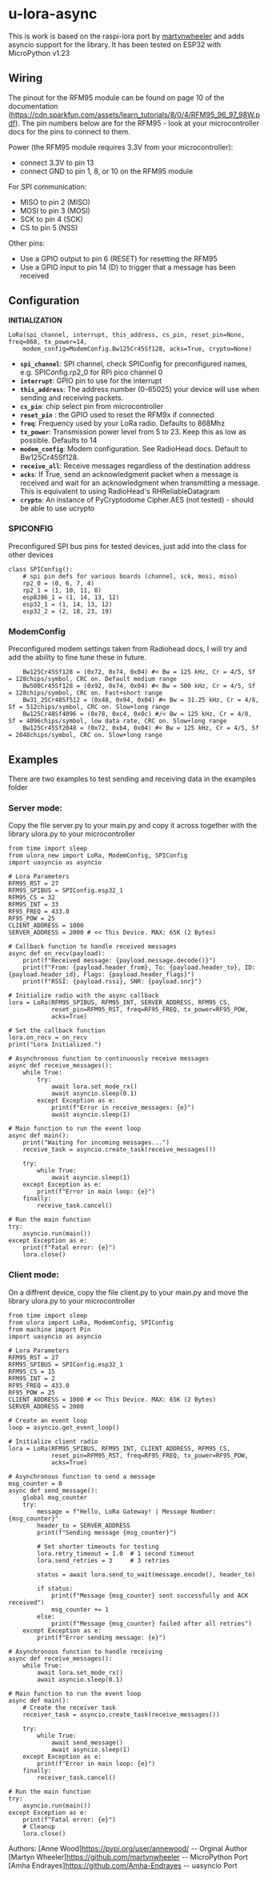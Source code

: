 # u-lora-async

This is work is based on the raspi-lora port by [martynwheeler](https://github.com/martynwheeler/u-lora) and adds asyncio support for the library.
It has been tested on ESP32 with MicroPython v1.23

## Wiring

The pinout for the RFM95 module can be found on page 10 of the documentation (https://cdn.sparkfun.com/assets/learn_tutorials/8/0/4/RFM95_96_97_98W.pdf).  The pin numbers below are for the RFM95 - look at your microcontroller docs for the pins to connect to them.

Power (the RFM95 module requires 3.3V from your microcontroller):  
+ connect 3.3V to pin 13  
+ connect GND to pin 1, 8, or 10 on the RFM95 module

For SPI communication:  
+ MISO to pin 2 (MISO)  
+ MOSI to pin 3 (MOSI)  
+ SCK to pin 4 (SCK)  
+ CS to pin 5 (NSS)  
    
Other pins:  
+ Use a GPIO output to pin 6 (RESET) for resetting the RFM95  
+ Use a GPIO input to pin 14 (D) to trigger that a message has been received  

## Configuration
**INITIALIZATION**
```
LoRa(spi_channel, interrupt, this_address, cs_pin, reset_pin=None, freq=868, tx_power=14,
    modem_config=ModemConfig.Bw125Cr45Sf128, acks=True, crypto=None)
```

+ **`spi_channel`**: SPI channel, check SPIConfig for preconfigured names, e.g. SPIConfig.rp2_0 for RPi pico channel 0   
+ **`interrupt`**: GPIO pin to use for the interrupt  
+ **`this_address`**: The address number (0-65025) your device will use when sending and receiving packets.  
+ **`cs_pin`**: chip select pin from microcontroller  
+ **`reset_pin`** : the GPIO used to reset the RFM9x if connected  
+ **`freq`**: Frequency used by your LoRa radio. Defaults to 868Mhz  
+ **`tx_power`**: Transmission power level from 5 to 23. Keep this as low as possible. Defaults to 14  
+ **`modem_config`**: Modem configuration. See RadioHead docs. Default to Bw125Cr45Sf128.  
+ **`receive_all`**: Receive messages regardless of the destination address  
+ **`acks`**: If True, send an acknowledgment packet when a message is received and wait for an acknowledgment when transmitting a message. This is equivalent to using RadioHead's RHReliableDatagram  
+ **`crypto`**: An instance of PyCryptodome Cipher.AES (not tested) - should be able to use ucrypto

### SPICONFIG
Preconfigured SPI bus pins for tested devices, just add into the class for other devices
```
class SPIConfig():
    # spi pin defs for various boards (channel, sck, mosi, miso)
    rp2_0 = (0, 6, 7, 4)
    rp2_1 = (1, 10, 11, 8)
    esp8286_1 = (1, 14, 13, 12)
    esp32_1 = (1, 14, 13, 12)
    esp32_2 = (2, 18, 23, 19)
```

### ModemConfig
Preconfigured modem settings taken from Radiohead docs, I will try and add the ability to fine tune these in future.
```
    Bw125Cr45Sf128 = (0x72, 0x74, 0x04) #< Bw = 125 kHz, Cr = 4/5, Sf = 128chips/symbol, CRC on. Default medium range
    Bw500Cr45Sf128 = (0x92, 0x74, 0x04) #< Bw = 500 kHz, Cr = 4/5, Sf = 128chips/symbol, CRC on. Fast+short range
    Bw31_25Cr48Sf512 = (0x48, 0x94, 0x04) #< Bw = 31.25 kHz, Cr = 4/8, Sf = 512chips/symbol, CRC on. Slow+long range
    Bw125Cr48Sf4096 = (0x78, 0xc4, 0x0c) #/< Bw = 125 kHz, Cr = 4/8, Sf = 4096chips/symbol, low data rate, CRC on. Slow+long range
    Bw125Cr45Sf2048 = (0x72, 0xb4, 0x04) #< Bw = 125 kHz, Cr = 4/5, Sf = 2048chips/symbol, CRC on. Slow+long range
```

## Examples
There are two examples to test sending and receiving data in the examples folder

### Server mode:

Copy the file server.py to your main.py and copy it across together with the library ulora.py to your microcontroller
```
from time import sleep
from ulora_new import LoRa, ModemConfig, SPIConfig
import uasyncio as asyncio

# Lora Parameters
RFM95_RST = 27
RFM95_SPIBUS = SPIConfig.esp32_1
RFM95_CS = 32
RFM95_INT = 33
RF95_FREQ = 433.0
RF95_POW = 25
CLIENT_ADDRESS = 1000
SERVER_ADDRESS = 2000 # << This Device. MAX: 65K (2 Bytes)

# Callback function to handle received messages
async def on_recv(payload):
    print(f"Received message: {payload.message.decode()}")
    print(f"From: {payload.header_from}, To: {payload.header_to}, ID: {payload.header_id}, Flags: {payload.header_flags}")
    print(f"RSSI: {payload.rssi}, SNR: {payload.snr}")

# Initialize radio with the async callback
lora = LoRa(RFM95_SPIBUS, RFM95_INT, SERVER_ADDRESS, RFM95_CS, 
            reset_pin=RFM95_RST, freq=RF95_FREQ, tx_power=RF95_POW, 
            acks=True)

# Set the callback function
lora.on_recv = on_recv
print("Lora Initialized.")

# Asynchronous function to continuously receive messages
async def receive_messages():
    while True:
        try:
            await lora.set_mode_rx()
            await asyncio.sleep(0.1)
        except Exception as e:
            print(f"Error in receive_messages: {e}")
            await asyncio.sleep(1)

# Main function to run the event loop
async def main():
    print("Waiting for incoming messages...")
    receive_task = asyncio.create_task(receive_messages())
    
    try:
        while True:
            await asyncio.sleep(1)
    except Exception as e:
        print(f"Error in main loop: {e}")
    finally:
        receive_task.cancel()

# Run the main function
try:
    asyncio.run(main())
except Exception as e:
    print(f"Fatal error: {e}")
    lora.close()
```



### Client mode:
On a diffrent device, copy the file client.py to your main.py and move the library ulora.py to your microcontroller

```
from time import sleep
from ulora import LoRa, ModemConfig, SPIConfig
from machine import Pin
import uasyncio as asyncio

# Lora Parameters
RFM95_RST = 27
RFM95_SPIBUS = SPIConfig.esp32_1
RFM95_CS = 15
RFM95_INT = 2
RF95_FREQ = 433.0
RF95_POW = 25
CLIENT_ADDRESS = 1000 # << This Device. MAX: 65K (2 Bytes)
SERVER_ADDRESS = 2000

# Create an event loop
loop = asyncio.get_event_loop()

# Initialize client radio
lora = LoRa(RFM95_SPIBUS, RFM95_INT, CLIENT_ADDRESS, RFM95_CS, 
            reset_pin=RFM95_RST, freq=RF95_FREQ, tx_power=RF95_POW, 
            acks=True)

# Asynchronous function to send a message
msg_counter = 0
async def send_message():
    global msg_counter
    try:
        message = f"Hello, LoRa Gateway! | Message Number: {msg_counter}"
        header_to = SERVER_ADDRESS
        print(f"Sending message {msg_counter}")
        
        # Set shorter timeouts for testing
        lora.retry_timeout = 1.0  # 1 second timeout
        lora.send_retries = 3     # 3 retries
        
        status = await lora.send_to_wait(message.encode(), header_to)
        
        if status:
            print(f"Message {msg_counter} sent successfully and ACK received")
            msg_counter += 1
        else:
            print(f"Message {msg_counter} failed after all retries")
    except Exception as e:
        print(f"Error sending message: {e}")

# Asynchronous function to handle receiving
async def receive_messages():
    while True:
        await lora.set_mode_rx()
        await asyncio.sleep(0.1)

# Main function to run the event loop
async def main():
    # Create the receiver task
    receiver_task = asyncio.create_task(receive_messages())
    
    try:
        while True:
            await send_message()
            await asyncio.sleep(1)
    except Exception as e:
        print(f"Error in main loop: {e}")
    finally:
        receiver_task.cancel()

# Run the main function
try:
    asyncio.run(main())
except Exception as e:
    print(f"Fatal error: {e}")
    # Cleanup
    lora.close()
```

Authors:
[Anne Wood]https://pypi.org/user/annewood/ -- Orginal Author
[Martyn Wheeler]https://github.com/martynwheeler -- MicroPython Port
[Amha Endrayes]https://github.com/Amha-Endrayes -- uasyncio Port

